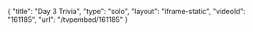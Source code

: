{
    "title": "Day 3 Trivia",
    "type": "solo",
    "layout": "iframe-static",
    "videoId": "161185",
    "url": "\/tvpembed\/161185"
}